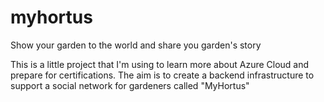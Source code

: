 # myhortus
Show your garden to the world and share you garden's story

This is a little project that I'm using to learn more about Azure Cloud and prepare for certifications.
The aim is to create a backend infrastructure to support a social network for gardeners called "MyHortus"
